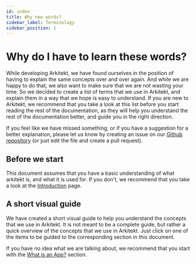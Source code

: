 ```yaml
---
id: index
title: Why new words?
sidebar_label: Terminology
sidebar_position: 1
---
```


# Why do I have to learn these words?

While developing Arkitekt, we have found ourselves in the position of having to explain the same concepts over and over again. And while we are happy to do that, we also want to make sure that we are not wasting your time. So we decided to create a list of terms that we use in Arkitekt, and explain them in a way that we hope is easy to understand. If you are new to Arkitekt, we recommend that you take a look at this list before you start reading the rest of the documentation, as they will help you understand the rest of the documentation better, and guide you in the right direction.

If you feel like we have missed something, or if you have a suggestion for a better explanation, please let us know by creating an issue on our [Github repository](https://github.com/arkitektio/arkitektio.github.io) (or just edit the file and create a pull request).

## Before we start

This document assumes that you have a basic understanding of what arkitekt is, and what it is used for. If you don't, we recommend that you take a look at the [Introduction](/docs/introduction/basics) page.

## A short visual guide

We have created a short visual guide to help you understand the concepts that we use in Arkitekt. It is not meant to be a complete guide, but rather a quick overview of the concepts that we use in Arkitekt. Just click on one of the items to be guided to the corresponding section in this document.

If you have no idea what we are talking about, we recommend that you start with the [What is an App?](/docs/design/terminology/app) section.
